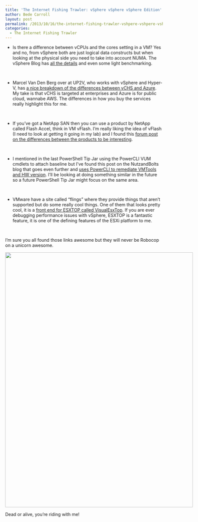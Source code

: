 ```yaml
---
title: 'The Internet Fishing Trawler: vSphere vSphere vSphere Edition'
author: Bede Carroll
layout: post
permalink: /2013/10/16/the-internet-fishing-trawler-vshpere-vshpere-vshpere-edition/
categories:
  - The Internet Fishing Trawler
---
```

*   Is there a difference between vCPUs and the cores setting in a VM? Yes and no, from vSphere both are just logical data constructs but when looking at the physical side you need to take into account NUMA. The vSphere Blog has <a href="http://blogs.vmware.com/vsphere/2013/10/does-corespersocket-affect-performance.html" target="_blank">all the details</a> and even some light benchmarking.

&nbsp;

*   Marcel Van Den Berg over at UP2V, who works with vSphere and Hyper-V, has <a href="http://up2v.nl/2013/10/14/what-are-the-differences-between-vmware-vcloud-hybrid-service-and-microsoft-windows-azure/" target="_blank">a nice breakdown of the differences between vCHS and Azure</a>. My take is that vCHS is targeted at enterprises and Azure is for public cloud, wannabe AWS. The differences in how you buy the services really highlight this for me.

&nbsp;

*   If you&#8217;ve got a NetApp SAN then you can use a product by NetApp called Flash Accel, think in VM vFlash. I&#8217;m really liking the idea of vFlash (I need to look at getting it going in my lab) and I found this <a href="https://communities.netapp.com/message/116134#116134" target="_blank">forum post on the differences between the products to be interesting</a>.

&nbsp;

*   I mentioned in the last PowerShell Tip Jar using the PowerCLI VUM cmdlets to attach baseline but I&#8217;ve found this post on the NutzandBolts blog that goes even further and <a href="http://nutzandbolts.wordpress.com/2013/04/15/using-powercli-for-vmtools-and-hardware-upgrades/" target="_blank">uses PowerCLI to remediate VMTools and HW version</a>. I&#8217;ll be looking at doing something similar in the future so a future PowerShell Tip Jar might focus on the same area.

&nbsp;

*   VMware have a site called &#8220;flings&#8221; where they provide things that aren&#8217;t supported but do some really cool things. One of them that looks pretty cool, it is a <a href="http://labs.vmware.com/flings/visualesxtop" target="_blank">front end for ESXTOP called VisualEsxTop</a>. If you are ever debugging performance issues with vSphere, ESXTOP is a fantastic feature, it is one of the defining features of the ESXi platform to me.

&nbsp;

I&#8217;m sure you all found those links awesome but they will never be Robocop on a unicorn awesome.

<div style="width: 610px" class="wp-caption aligncenter">
  <img alt="" src="http://www.unicornpedia.com/images/robocop_unicorn_15.jpg" width="600" height="815" /><p class="wp-caption-text">
    Dead or alive, you&#8217;re riding with me!
  </p>
</div>

&nbsp;